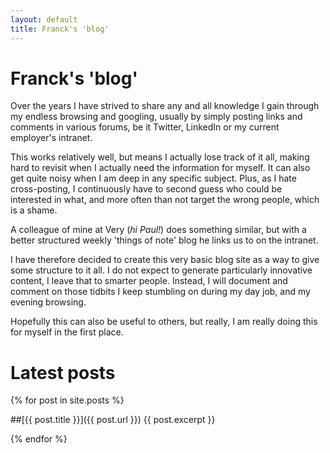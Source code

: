 ```yaml
---
layout: default
title: Franck's 'blog'
---
```

# Franck's 'blog'

Over the years I have strived to share any and all knowledge I gain through my endless browsing and googling, usually by simply posting links and comments in various forums, be it Twitter, LinkedIn or my current employer's intranet.

This works relatively well, but means I actually lose track of it all, making hard to revisit when I actually need the information for myself. It can also get quite noisy when I am deep in any specific subject.
Plus, as I hate cross-posting, I continuously have to second guess who could be interested in what, and more often than not target the wrong people, which is a shame.

A colleague of mine at Very (*hi Paul!*) does something similar, but with a better structured weekly 'things of note' blog he links us to on the intranet.

I have therefore decided to create this very basic blog site as a way to give some structure to it all.
I do not expect to generate particularly innovative content, I leave that to smarter people. 
Instead, I will document and comment on those tidbits I keep stumbling on during my day job, and my evening browsing. 

Hopefully this can also be useful to others, but really, I am really doing this for myself in the first place.

# Latest posts

{% for post in site.posts %}

##[{{ post.title }}]({{ post.url }})
{{ post.excerpt }}

{% endfor %}

